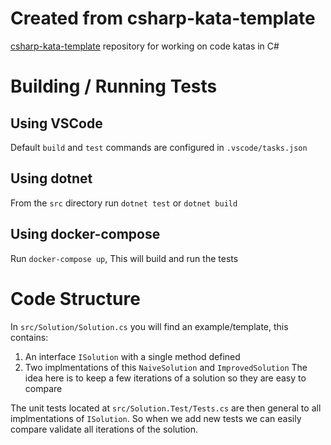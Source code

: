 # Created from csharp-kata-template

[csharp-kata-template](https://github.com/neal-nankivell/csharp-kata-template) repository for working on code katas in C#

# Building / Running Tests

## Using VSCode

Default `build` and `test` commands are configured in `.vscode/tasks.json`

## Using dotnet

From the `src` directory run `dotnet test` or `dotnet build`

## Using docker-compose

Run `docker-compose up`, This will build and run the tests

# Code Structure

In `src/Solution/Solution.cs` you will find an example/template, this contains:

1. An interface `ISolution` with a single method defined
2. Two implmentations of this `NaiveSolution` and `ImprovedSolution`
   The idea here is to keep a few iterations of a solution so they are easy to compare

The unit tests located at `src/Solution.Test/Tests.cs` are then general to all implmentations of `ISolution`.
So when we add new tests we can easily compare validate all iterations of the solution.
